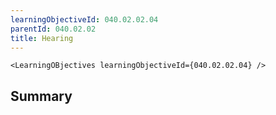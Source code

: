 ```yaml
---
learningObjectiveId: 040.02.02.04
parentId: 040.02.02
title: Hearing
---
```


```tsx eval
<LearningOBjectives learningObjectiveId={040.02.02.04} />
```

## Summary
